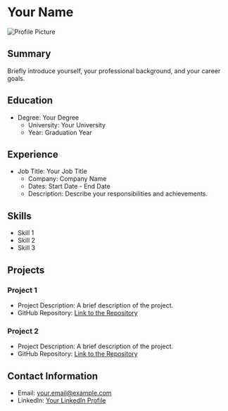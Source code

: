 # Your Name

![Profile Picture](link-to-your-profile-picture.png)

## Summary

Briefly introduce yourself, your professional background, and your career goals.

## Education

- Degree: Your Degree
  - University: Your University
  - Year: Graduation Year

## Experience

- Job Title: Your Job Title
  - Company: Company Name
  - Dates: Start Date - End Date
  - Description: Describe your responsibilities and achievements.

## Skills

- Skill 1
- Skill 2
- Skill 3

## Projects

### Project 1

- Project Description: A brief description of the project.
- GitHub Repository: [Link to the Repository](https://github.com/your-username/project1)

### Project 2

- Project Description: A brief description of the project.
- GitHub Repository: [Link to the Repository](https://github.com/your-username/project2)

## Contact Information

- Email: your.email@example.com
- LinkedIn: [Your LinkedIn Profile](https://www.linkedin.com/in/your-username/)
